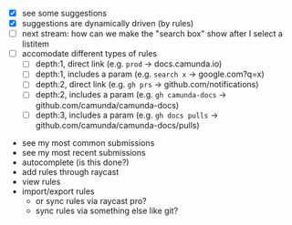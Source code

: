 - [x] see some suggestions
- [x] suggestions are dynamically driven (by rules)
- [ ] next stream: how can we make the "search box" show after I select a listitem
- [ ] accomodate different types of rules
  - [ ] depth:1, direct link (e.g. `prod` -> docs.camunda.io)
  - [ ] depth:1, includes a param (e.g. `search x` -> google.com?q=x)
  - [ ] depth:2, direct link (e.g. `gh prs` -> github.com/notifications)
  - [ ] depth:2, includes a param (e.g. `gh camunda-docs` -> github.com/camunda/camunda-docs)
  - [ ] depth:3, includes a param (e.g. `gh docs pulls` -> github.com/camunda/camunda-docs/pulls)

* see my most common submissions
* see my most recent submissions
* autocomplete (is this done?)
* add rules through raycast
* view rules
* import/export rules
  - or sync rules via raycast pro?
  - sync rules via something else like git?
